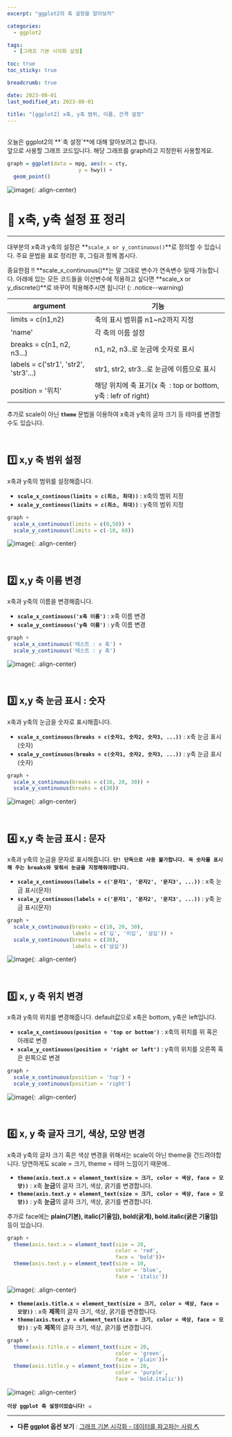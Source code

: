 ```yaml
---
excerpt: "ggplot2의 축 설정을 알아보자"

categories:
  - ggplot2

tags:
  - [그래프 기본 시각화 설정]

toc: true
toc_sticky: true

breadcrumb: true

date: 2023-08-01
last_modified_at: 2023-08-01

title: "[ggplot2] x축, y축 범위, 이름, 간격 설정"
---
```

<br>
오늘은 ggplot2의 **`축 설정`**에 대해 알아보려고 합니다.
<br>
앞으로 사용할 그래프 코드입니다. 해당 그래프를 graph라고 지정한뒤 사용할게요.

```r
graph = ggplot(data = mpg, aes(x = cty,
                       y = hwy)) +
  geom_point()
```

![image](https://github.com/novicedata/colab_practice/assets/88019539/13947c6c-29e8-47d8-8942-fb048cc7129d){: .align-center}
<br>

# 📌 x축, y축 설정 표 정리
---

대부분의 x축과 y축의 설정은 **`scale_x or y_continuous()`**로 정의할 수 있습니다. 주요 문법을 표로 정리한 후, 그림과 함께 봅시다.


중요한점 !! **scale_x_continuous()**는 말 그대로 변수가 연속변수 일때 가능합니다. 아래에 있는 모든 코드들을 이산변수에 적용하고 싶다면 **scale_x or y_discrete()**로 바꾸어 적용해주시면 됩니다!
{: .notice--warning} 

| argument | 기능  |
| --- | --- |
| limits = c(n1,n2) | 축의 표시 범위를 n1~n2까지 지정 |
| 'name' | 각 축의 이름 설정 |
| breaks = c(n1, n2, n3...) | n1, n2, n3..로 눈금에 숫자로 표시 |
| labels = c('str1', 'str2', 'str3'...) | str1, str2, str3...로 눈금에 이름으로 표시 |
| position = '위치' | 해당 위치에 축 표기(x 축  : top or bottom, y축 : lefr of right) |

추가로 scale이 아닌 **`theme`** 문법을 이용하여 x축과 y축의 글자 크기 등 테마를 변경할 수도 있습니다.

<br>

## 1️⃣ x,y 축 범위 설정

x축과 y축의 범위를 설정해줍니다.

- **`scale_x_continous(limits = c(최소, 최대))`** : x축의 범위 지정
- **`scale_y_continous(limits = c(최소, 최대))`** : y축의 범위 지정

```r
graph + 
  scale_x_continuous(limits = c(0,50)) +
  scale_y_continuous(limits = c(-10, 60))
```

![image](https://github.com/novicedata/colab_practice/assets/88019539/e8d223bf-e5f8-44a3-99c3-a06ac600f01d){: .align-center}

<br>

## 2️⃣ x,y 축 이름 변경

x축과 y축의 이름을 변경해줍니다.

- **`scale_x_continuous('x축 이름')`** : x축 이름 변경
- **`scale_y_continuous('y축 이름')`** : y축 이름 변경
  
```r
graph + 
  scale_x_continuous('테스트 : x 축') +
  scale_y_continuous('테스트 : y 축')
```

![image](https://github.com/novicedata/colab_practice/assets/88019539/68235829-1197-4563-bbe3-fdd0815b4996){: .align-center}

<br>

## 3️⃣ x,y 축 눈금 표시 : 숫자

x축과 y축의 눈금을 숫자로 표시해줍니다.

- **`scale_x_continuous(breaks = c(숫자1, 숫자2, 숫자3, ...))`** : x축 눈금 표시(숫자)
- **`scale_y_continuous(breaks = c(숫자1, 숫자2, 숫자3, ...))`** : y축 눈금 표시(숫자)
  
```r
graph + 
  scale_x_continuous(breaks = c(10, 20, 30)) +
  scale_y_continuous(breaks = c(30))
```

![image](https://github.com/novicedata/colab_practice/assets/88019539/ff50fc15-8ad4-4f1e-b408-b050b6b80c30){: .align-center}

<br>

## 4️⃣ x,y 축 눈금 표시 : 문자

x축과 y축의 눈금을 문자로 표시해줍니다. **`단! 단독으로 사용 불가합니다. 꼭 숫자를 표시해 주는 breaks와 맞춰서 눈금을 지정해줘야합니다.`**

- **`scale_x_continuous(labels = c('문자1', '문자2', '문지3', ...))`** : x축 눈금 표시(문자)
- **`scale_y_continuous(labels = c('문자1', '문자2', '문지3', ...))`** : y축 눈금 표시(문자)
  
```r
graph + 
  scale_x_continuous(breaks = c(10, 20, 30),
                     labels = c('십', '이십', '삼십')) +
  scale_y_continuous(breaks = c(30),
                     labels = c('삼십'))
```

![image](https://github.com/novicedata/colab_practice/assets/88019539/12f2e32c-29ad-4853-a993-dd3d1f085494){: .align-center}

<br>

## 5️⃣ x, y 축 위치 변경

x축과 y축의 위치를 변경해줍니다. default값으로 x축은 bottom, y축은 left입니다.

- **`scale_x_continuous(position = 'top or bottom')`** : x축의 위치를 위 혹은 아래로 변경
- **`scale_y_continuous(position = 'right or left')`** : y축의 위치를 오른쪽 혹은 왼쪽으로 변경
  
```r
graph + 
  scale_x_continuous(position = 'top') +
  scale_y_continuous(position = 'right')
```

![image](https://github.com/novicedata/colab_practice/assets/88019539/0daefcbc-04c9-45a5-b85b-74e3a00166f6){: .align-center}

<br>

## 6️⃣ x, y 축 글자 크기, 색상, 모양 변경

x축과 y축의 글자 크기 혹은 색상 변경을 위해서는 scale이 아닌 theme을 건드려야합니다. 당연하게도 scale = 크기, theme = 테마 느낌이기 때문에..

- **`theme(axis.text.x = element_text(size = 크기, color = 색상, face = 모양))`** : x축 **눈금**의 글자 크기, 색상, 굵기를 변경합니다.
- **`theme(axis.text.y = element_text(size = 크기, color = 색상, face = 모양))`** : y축 **눈금**의 글자 크기, 색상, 굵기를 변경합니다.
  
추가로 face에는 **plain(기본), italic(기울임), bold(굵게), bold.italic(굵은 기울임)** 등이 있습니다.

```r
graph + 
  theme(axis.text.x = element_text(size = 20,
                                   color = 'red',
                                   face = 'bold'))+
  theme(axis.text.y = element_text(size = 10,
                                   color = 'blue',
                                   face = 'italic'))
```

![image](https://github.com/novicedata/colab_practice/assets/88019539/9b8984e7-1101-4277-af7b-4175f4dd4139){: .align-center}

- **`theme(axis.title.x = element_text(size = 크기, color = 색상, face = 모양))`** : x축 **제목**의 글자 크기, 색상, 굵기를 변경합니다.
- **`theme(axis.text.y = element_text(size = 크기, color = 색상, face = 모양))`** : y축 **제목**의 글자 크기, 색상, 굵기를 변경합니다.
  
```r
graph + 
  theme(axis.title.x = element_text(size = 20,
                                   color = 'green',
                                   face = 'plain'))+
  theme(axis.title.y = element_text(size = 20,
                                   color = 'purple',
                                   face = 'bold.italic'))
```

![image](https://github.com/novicedata/colab_practice/assets/88019539/7cafd840-d077-4923-98b0-dfb2146a31a3){: .align-center}

**`이상 ggplot 축 설정이었습니다! ☠️`**

---

- **다른 ggplot 옵션 보기** : [그래프 기본 시각화 - 데이터를 파고파는 사람 ⛏️](https://novicedata.github.io/tags/#그래프-기본-시각화-설정)
